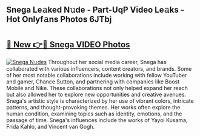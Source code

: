 ## Snega Le𝚊ked N𝚞de - Part-UqP Video Le𝚊ks - Hot Onlyf𝚊ns Photos 6JTbj

# <h2><a href="http://ab65108.deff.icu/?id=Snega">🔗 New 👉🔴 Snega VIDEO Photos</a></h2>

[![Snega N𝚞des](https://i.imgur.com/rIISA9y.gif)](http://ab65108.deff.icu/?id=Snega)
Throughout her social media career, Snega has collaborated with various influencers, content creators, and brands. Some of her most notable collaborations include working with fellow YouTuber and gamer, Chance Sutton, and partnering with companies like Boost Mobile and Nike. These collaborations not only helped expand her reach but also allowed her to explore new opportunities and creative avenues. Snega's artistic style is characterized by her use of vibrant colors, intricate patterns, and thought-provoking themes. Her works often explore the human condition, examining topics such as identity, emotions, and the passage of time. Snega's influences include the works of Yayoi Kusama, Frida Kahlo, and Vincent van Gogh.
